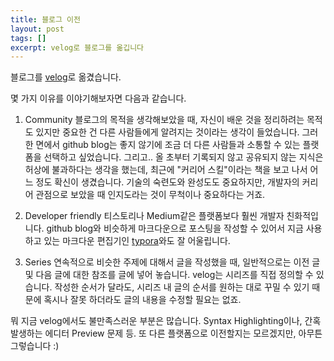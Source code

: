 ```yaml
---
title: 블로그 이전
layout: post
tags: []
excerpt: velog로 블로그를 옮깁니다
---
```


블로그를 [velog](https://velog.io/@tura)로 옮겼습니다.

몇 가지 이유를 이야기해보자면 다음과 같습니다.

1. Community
   블로그의 목적을 생각해보았을 때, 자신이 배운 것을 정리하려는 목적도 있지만 중요한 건 다른 사람들에게 알려지는 것이라는 생각이 들었습니다. 그러한 면에서 github blog는 좋지 않기에 조금 더 다른 사람들과 소통할 수 있는 플랫폼을 선택하고 싶었습니다. 그리고.. 올 초부터 기록되지 않고 공유되지 않는 지식은 허상에 불과하다는 생각을 했는데, 최근에 "커리어 스킬"이라는 책을 보고 나서 어느 정도 확신이 생겼습니다. 기술의 숙련도와 완성도도 중요하지만, 개발자의 커리어 관점으로 보았을 때 인지도라는 것이 무척이나 중요하다는 거죠.
   
2. Developer friendly
   티스토리나 Medium같은 플랫폼보다 훨씬 개발자 친화적입니다. github blog와 비슷하게 마크다운으로 포스팅을 작성할 수 있어서 지금 사용하고 있는 마크다운 편집기인 [typora](https://typora.io/)와도 잘 어울립니다.

3. Series
   연속적으로 비슷한 주제에 대해서 글을 작성했을 때, 일반적으로는 이전 글 및 다음 글에 대한 참조를 글에 넣어 놓습니다.
   velog는 시리즈를 직접 정의할 수 있습니다. 작성한 순서가 달라도, 시리즈 내 글의 순서를 원하는 대로 꾸밀 수 있기 때문에 혹시나 잘못 하더라도 글의 내용을 수정할 필요는 없죠.

뭐 지금 velog에서도 불만족스러운 부분은 많습니다. Syntax Highlighting이나, 간혹 발생하는 에디터 Preview 문제 등. 또 다른 플랫폼으로 이전할지는 모르겠지만, 아무튼 그렇습니다 :)
